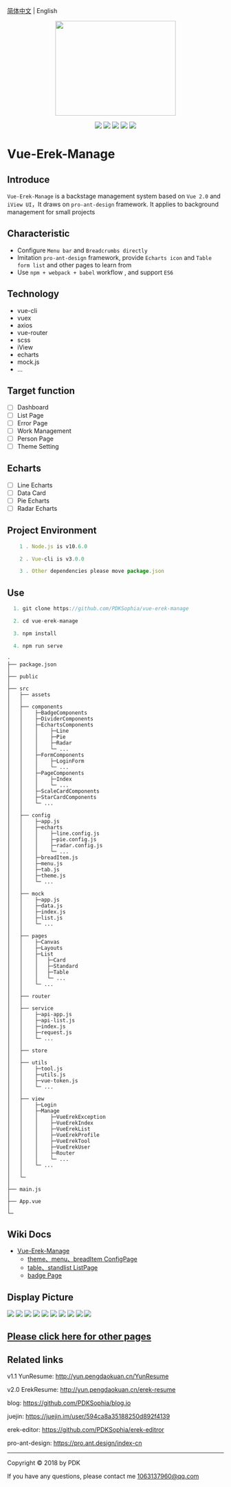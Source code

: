 [简体中文](./README.md) | English

<div align='center'>

  <img src='https://github.com/PDKSophia/erek-resume-manage/raw/master/image/logo-1.png' width=280 height=220>

![](https://img.shields.io/badge/vue-2.5.2-blue.svg)
![](https://img.shields.io/badge/license-MIT-orange.svg)
![](https://img.shields.io/badge/echarts-4.1.0-yellow.svg)
![](https://img.shields.io/badge/iView-3.1.3-green.svg)
![](https://img.shields.io/badge/axios-0.18.0-red.svg)

</div>

# Vue-Erek-Manage

## Introduce

`Vue-Erek-Manage` is a backstage management system based on `Vue 2.0` and `iView UI`，It draws on `pro-ant-design` framework. It applies to background management for small projects

## Characteristic

- Configure `Menu bar` and `Breadcrumbs directly`
- Imitation `pro-ant-design` framework, provide `Echarts icon` and `Table form list` and other pages to learn from
- Use `npm + webpack + babel` workflow , and support `ES6`

## Technology

- vue-cli
- vuex
- axios
- vue-router
- scss
- iView
- echarts
- mock.js
- ...

## Target function

- [ ] Dashboard
- [ ] List Page
- [ ] Error Page
- [ ] Work Management
- [ ] Person Page
- [ ] Theme Setting

## Echarts

- [ ] Line Echarts
- [ ] Data Card
- [ ] Pie Echarts
- [ ] Radar Echarts

## Project Environment

```javascript
    1 . Node.js is v10.6.0

    2 . Vue-cli is v3.0.0

    3 . Other dependencies please move package.json

```

## Use

```javascript
  1. git clone https://github.com/PDKSophia/vue-erek-manage

  2. cd vue-erek-manage

  3. npm install

  4. npm run serve
```

```
·
├── package.json
│ 
├── public
│ 
├── src
│   ├── assets
│   │
│   ├── components
│   │    ├─BadgeComponents
│   │    ├─DividerComponents
│   │    ├─EchartsComponents
│   │    │    ├─Line
│   │    │    ├─Pie
│   │    │    ├─Radar
│   │    │    └─ ...
│   │    ├─FormComponents
│   │    │    ├─LoginForm
│   │    │    └─ ...
│   │    ├─PageComponents
│   │    │    ├─Index
│   │    │    └─ ...
│   │    ├─ScaleCardComponents
│   │    ├─StarCardComponents
│   │    └─ ...
│   │
│   ├── config
│   │    ├─app.js
│   │    ├─echarts
│   │    │    ├─line.config.js
│   │    │    ├─pie.config.js
│   │    │    ├─radar.config.js
│   │    │    └─ ...
│   │    ├─breadItem.js
│   │    ├─menu.js
│   │    ├─tab.js
│   │    ├─theme.js
│   │    └─ ...
│   │
│   ├── mock
│   │    ├─app.js
│   │    ├─data.js
│   │    ├─index.js
│   │    ├─list.js
│   │    └─ ...
│   │
│   ├── pages
│   │    ├─Canvas
│   │    ├─Layouts
│   │    ├─List
│   │    │   ├─Card
│   │    │   ├─Standard
│   │    │   ├─Table
│   │    │   └─ ...
│   │    └─ ...
│   │
│   ├── router
│   │
│   ├── service
│   │    ├─api-app.js
│   │    ├─api-list.js
│   │    ├─index.js
│   │    ├─request.js
│   │    └─ ...
│   │
│   ├── store
│   │
│   ├── utils
│   │    ├─tool.js
│   │    ├─utils.js
│   │    ├─vue-token.js
│   │    └─ ...
│   │
│   ├── view
│   │    ├─Login
│   │    ├─Manage
│   │    │    ├─VueErekException
│   │    │    ├─VueErekIndex
│   │    │    ├─VueErekList
│   │    │    ├─VueErekProfile
│   │    │    ├─VueErekTool
│   │    │    ├─VueErekUser
│   │    │    ├─Router
│   │    │    └─ ...
│   │    └─ ...
│   │
│   └─
│ 
├── main.js
│ 
├── App.vue
│ 
└─
```

## Wiki Docs

- [Vue-Erek-Manage](https://github.com/PDKSophia/vue-erek-manage/wiki/Vue-Erek-Manage-%E6%96%87%E6%A1%A3)
  - [theme、menu、breadItem ConfigPage](https://github.com/PDKSophia/vue-erek-manage/wiki/%E9%85%8D%E7%BD%AE%E7%9B%B8%E5%85%B3%E6%96%87%E6%A1%A3)
  - [table、standlist ListPage](https://github.com/PDKSophia/vue-erek-manage/wiki/%E5%88%97%E8%A1%A8%E9%A1%B5)
  - [badge Page](https://github.com/PDKSophia/vue-erek-manage/wiki/%E5%BE%BD%E7%AB%A0)

## Display Picture

<img src='https://github.com/PDKSophia/erek-resume-manage/raw/master/image/ui-1.png'>

<img src='https://github.com/PDKSophia/erek-resume-manage/raw/master/image/ui-2.png'>

<img src='https://github.com/PDKSophia/erek-resume-manage/raw/master/image/ui-3.png'>

<img src='https://github.com/PDKSophia/erek-resume-manage/raw/master/image/ui-4.png'>

<img src='https://github.com/PDKSophia/erek-resume-manage/raw/master/image/ui-5.png'>

<img src='https://github.com/PDKSophia/erek-resume-manage/raw/master/image/ui-6.png'>

<img src='https://github.com/PDKSophia/erek-resume-manage/raw/master/image/ui-7.png'>

<img src='https://github.com/PDKSophia/erek-resume-manage/raw/master/image/ui-8.png'>

<img src='https://github.com/PDKSophia/erek-resume-manage/raw/master/image/ui-9.png'>

<img src='https://github.com/PDKSophia/erek-resume-manage/raw/master/image/ui-10.png'>

## [Please click here for other pages](https://github.com/PDKSophia/vue-erek-manage/wiki)

## Related links

v1.1 YunResume: http://yun.pengdaokuan.cn/YunResume

v2.0 ErekResume: http://yun.pengdaokuan.cn/erek-resume

blog: https://github.com/PDKSophia/blog.io

juejin: https://juejin.im/user/594ca8a35188250d892f4139

erek-editor: https://github.com/PDKSophia/erek-editror

pro-ant-design: https://pro.ant.design/index-cn

---

Copyright © 2018 by PDK

If you have any questions, please contact me 1063137960@qq.com
